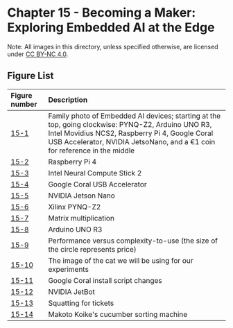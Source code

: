 # Chapter 15 - Becoming a Maker: Exploring Embedded AI at the Edge

Note: All images in this directory, unless specified otherwise, are licensed under [CC BY-NC 4.0](https://creativecommons.org/licenses/by-nc/4.0/legalcode).

## Figure List

| Figure number | Description |
|:---|:---|
| [15-1](1-family-photo.jpg) | Family photo of Embedded AI devices; starting at the top, going clockwise: PYNQ-Z2, Arduino UNO R3, Intel Movidius NCS2, Raspberry Pi 4, Google Coral USB Accelerator, NVIDIA JetsoNano, and a €1 coin for reference in the middle |
| [15-2](2-pi4.jpg) | Raspberry Pi 4 |
| [15-3](3-ncs2.jpg) | Intel Neural Compute Stick 2 |
| [15-4](4-coral.jpg) | Google Coral USB Accelerator |
| [15-5](5-jetson-nano.jpg) | NVIDIA Jetson Nano |
| [15-6](6-pynq-z2.jpg) | Xilinx PYNQ-Z2 |
| [15-7](7-matrix-multiplication.png) | Matrix multiplication |
| [15-8](8-arduino-uno.jpg) | Arduino UNO R3 |
| [15-9](9-perf-complex-graph.png) | Performance versus complexity-to-use (the size of the circle represents price) |
| [15-10](10-cat.jpg) | The image of the cat we will be using for our experiments |
| [15-11](11-detect-pi4.png) | Google Coral install script changes |
| [15-12](https://www.practicaldeeplearning.ai/uploads/1/2/6/2/126206606/12-jetbot-181_orig.jpg) | NVIDIA JetBot |
| [15-13](13-ticket-squat.png) | Squatting for tickets |
| [15-14](https://cloud.google.com/blog/products/gcp/how-a-japanese-cucumber-farmer-is-using-deep-learning-and-tensorflow) | Makoto Koike's cucumber sorting machine |